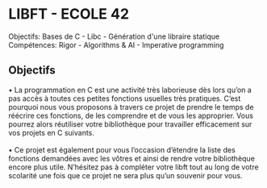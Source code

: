 # LIBFT - ECOLE 42

Objectifs: Bases de C - Libc - Génération d'une libraire statique
<br>
Compétences: Rigor - Algorithms & AI - Imperative programming
<br>

## Objectifs

• La programmation en C est une activité très laborieuse dès lors qu’on a pas accès à toutes ces petites fonctions usuelles très pratiques. C’est pourquoi nous vous proposons à travers ce projet de prendre le temps de réécrire ces fonctions, de les comprendre et de vous les approprier. Vous pourrez alors réutiliser votre bibliothèque pour travailler efficacement sur vos projets en C suivants.
<br>
<br>
• Ce projet est également pour vous l’occasion d’étendre la liste des fonctions demandées avec les vôtres et ainsi de rendre votre bibliothèque encore plus utile. N’hésitez pas à compléter votre libft tout au long de votre scolarité une fois que ce projet ne sera plus qu’un souvenir pour vous.
